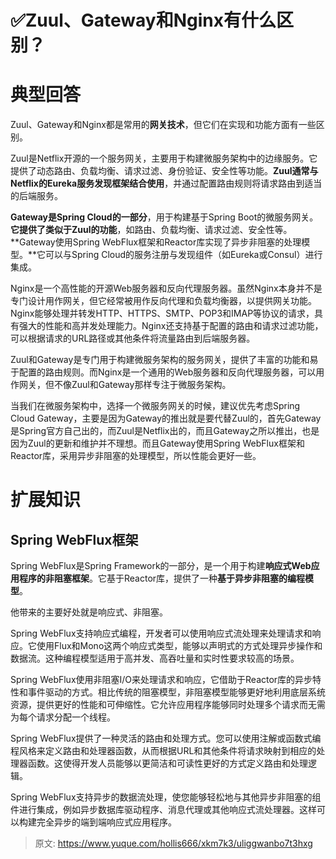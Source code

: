 # ✅Zuul、Gateway和Nginx有什么区别？

# 典型回答


Zuul、Gateway和Nginx都是常用的**网关技术**，但它们在实现和功能方面有一些区别。



Zuul是Netflix开源的一个服务网关，主要用于构建微服务架构中的边缘服务。它提供了动态路由、负载均衡、请求过滤、身份验证、安全性等功能。**Zuul通常与Netflix的Eureka服务发现框架结合使用**，并通过配置路由规则将请求路由到适当的后端服务。



**Gateway是Spring Cloud的一部分**，用于构建基于Spring Boot的微服务网关。**它提供了类似于Zuul的功能**，如路由、负载均衡、请求过滤、安全性等。**Gateway使用Spring WebFlux框架和Reactor库实现了异步非阻塞的处理模型。**它可以与Spring Cloud的服务注册与发现组件（如Eureka或Consul）进行集成。



Nginx是一个高性能的开源Web服务器和反向代理服务器。虽然Nginx本身并不是专门设计用作网关，但它经常被用作反向代理和负载均衡器，以提供网关功能。Nginx能够处理并转发HTTP、HTTPS、SMTP、POP3和IMAP等协议的请求，具有强大的性能和高并发处理能力。Nginx还支持基于配置的路由和请求过滤功能，可以根据请求的URL路径或其他条件将流量路由到后端服务器。



Zuul和Gateway是专门用于构建微服务架构的服务网关，提供了丰富的功能和易于配置的路由规则。而Nginx是一个通用的Web服务器和反向代理服务器，可以用作网关，但不像Zuul和Gateway那样专注于微服务架构。



当我们在微服务架构中，选择一个微服务网关的时候，建议优先考虑Spring Cloud Gateway，主要是因为Gateway的推出就是要代替Zuul的，首先Gateway是Spring官方自己出的，而Zuul是Netflix出的，而且Gateway之所以推出，也是因为Zuul的更新和维护并不理想。而且Gateway使用Spring WebFlux框架和Reactor库，采用异步非阻塞的处理模型，所以性能会更好一些。





# 扩展知识


## Spring WebFlux框架


Spring WebFlux是Spring Framework的一部分，是一个用于构建**响应式Web应用程序的非阻塞框架**。它基于Reactor库，提供了一种**基于异步非阻塞的编程模型**。



他带来的主要好处就是响应式、非阻塞。



Spring WebFlux支持响应式编程，开发者可以使用响应式流处理来处理请求和响应。它使用Flux和Mono这两个响应式类型，能够以声明式的方式处理异步操作和数据流。这种编程模型适用于高并发、高吞吐量和实时性要求较高的场景。



Spring WebFlux使用非阻塞I/O来处理请求和响应，它借助于Reactor库的异步特性和事件驱动的方式。相比传统的阻塞模型，非阻塞模型能够更好地利用底层系统资源，提供更好的性能和可伸缩性。它允许应用程序能够同时处理多个请求而无需为每个请求分配一个线程。



Spring WebFlux提供了一种灵活的路由和处理方式。您可以使用注解或函数式编程风格来定义路由和处理器函数，从而根据URL和其他条件将请求映射到相应的处理器函数。这使得开发人员能够以更简洁和可读性更好的方式定义路由和处理逻辑。



Spring WebFlux支持异步的数据流处理，使您能够轻松地与其他异步非阻塞的组件进行集成，例如异步数据库驱动程序、消息代理或其他响应式流处理器。这样可以构建完全异步的端到端响应式应用程序。







> 原文: <https://www.yuque.com/hollis666/xkm7k3/uliggwanbo7t3hxg>